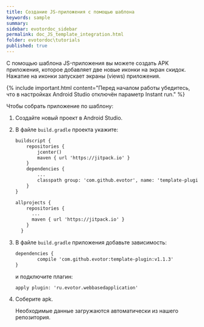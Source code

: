 ```yaml
---
title: Создание JS-приложения с помощью шаблона
keywords: sample
summary:
sidebar: evotordoc_sidebar
permalink: doc_JS_template_integration.html
folder: evotordoc\tutorials
published: true
---
```


С помощью шаблона JS-приложения вы можете создать APK приложения, которое добавляет две новые иконки на экран скидок. Нажатие на иконки запускает экраны (views) приложения.

{% include important.html content="Перед началом работы убедитесь, что в настройках Android Studio отключён параметр Instant run." %}

Чтобы собрать приложение по шаблону:

1. Создайте новый проект в Android Studio.
2. В файле `build.gradle` проекта укажите:

    ```1
    buildscript {
        repositories {
            jcenter()
            maven { url 'https://jitpack.io' }
        }
        dependencies {
            ...
            classpath group: 'com.github.evotor', name: 'template-plugin', version: 'v1.1.3'
        }
    }

    allprojects {
        repositories {
          ...
          maven { url 'https://jitpack.io' }
        }
      }
   ```

4. В файле `build.gradle` приложения добавьте зависимость:

    ```1
    dependencies {
            compile 'com.github.evotor:template-plugin:v1.1.3'
    }
    ```

    и подключите плагин:

    ```1
    apply plugin: 'ru.evotor.webbasedapplication'
    ```

5. Соберите apk.

   Необходимые данные загружаются автоматически из нашего репозитория.
